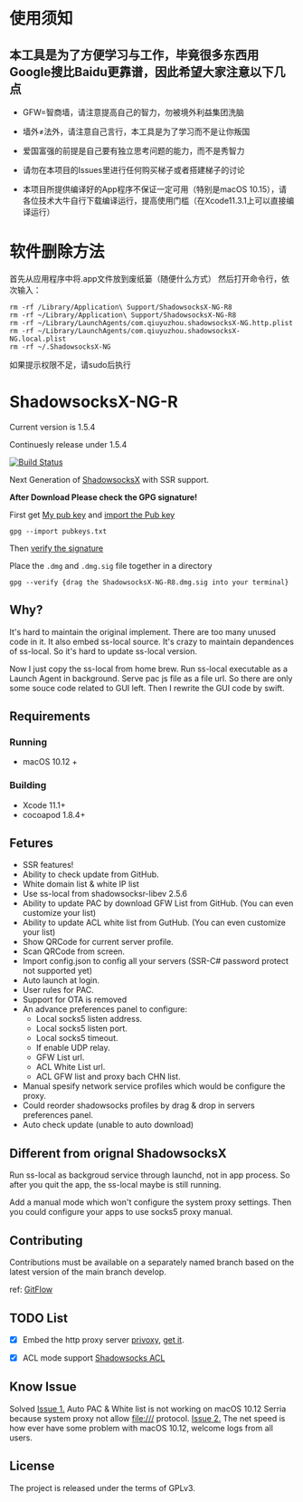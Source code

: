 # 使用须知
## 本工具是为了方便学习与工作，毕竟很多东西用Google搜比Baidu更靠谱，因此希望大家注意以下几点

- GFW=智商墙，请注意提高自己的智力，勿被境外利益集团洗脑 

- 墙外≠法外，请注意自己言行，本工具是为了学习而不是让你叛国

- 爱国富强的前提是自己要有独立思考问题的能力，而不是秀智力

- 请勿在本项目的Issues里进行任何购买梯子或者搭建梯子的讨论

- 本项目所提供编译好的App程序不保证一定可用（特别是macOS 10.15），请各位技术大牛自行下载编译运行，提高使用门槛（在Xcode11.3.1上可以直接编译运行）

# 软件删除方法
首先从应用程序中将.app文件放到废纸篓（随便什么方式）
然后打开命令行，依次输入：
```
rm -rf /Library/Application\ Support/ShadowsocksX-NG-R8
rm -rf ~/Library/Application\ Support/ShadowsocksX-NG-R8
rm -rf ~/Library/LaunchAgents/com.qiuyuzhou.shadowsocksX-NG.http.plist
rm -rf ~/Library/LaunchAgents/com.qiuyuzhou.shadowsocksX-NG.local.plist
rm -rf ~/.ShadowsocksX-NG
```
如果提示权限不足，请sudo后执行


# ShadowsocksX-NG-R

Current version is 1.5.4

Continuesly release under 1.5.4

[![Build Status](https://travis-ci.org/shadowsocksr/ShadowsocksX-NG.svg?branches=develop)](https://travis-ci.org/shadowsocksr/ShadowsocksX-NG)

Next Generation of [ShadowsocksX](https://github.com/shadowsocks/shadowsocks-iOS) with SSR support.

**After Download Please check the GPG signature!**

First get [My pub key](https://github.com/qinyuhang/Pubkey) and [import the Pub key]()

`gpg --import pubkeys.txt`

Then [verify the signature](http://stackoverflow.com/questions/19011093/how-do-i-verify-a-gpg-signature-matches-a-public-key-file)

Place the `.dmg` and `.dmg.sig` file together in a directory

`gpg --verify {drag the ShadowsocksX-NG-R8.dmg.sig into your terminal}`

## Why?

It's hard to maintain the original implement. There are too many unused code in it. 
It also embed ss-local source. It's crazy to maintain depandences of ss-local. 
So it's hard to update ss-local version.

Now I just copy the ss-local from home brew. Run ss-local executable as a Launch Agent in background. 
Serve pac js file as a file url. So there are only some souce code related to GUI left. 
Then I rewrite the GUI code by swift.

## Requirements

### Running

- macOS 10.12 +

### Building

- Xcode 11.1+
- cocoapod 1.8.4+

## Fetures

- SSR features!
- Ability to check update from GitHub.
- White domain list & white IP list
- Use ss-local from shadowsocksr-libev 2.5.6
- Ability to update PAC by download GFW List from GitHub. (You can even customize your list)
- Ability to update ACL white list from GutHub. (You can even customize your list)
- Show QRCode for current server profile.
- Scan QRCode from screen.
- Import config.json to config all your servers (SSR-C# password protect not supported yet)
- Auto launch at login.
- User rules for PAC.
- Support for OTA is removed
- An advance preferences panel to configure:
  - Local socks5 listen address.
  - Local socks5 listen port.
  - Local socks5 timeout.
  - If enable UDP relay.
  - GFW List url.
  - ACL White List url.
  - ACL GFW list and proxy bach CHN list.
- Manual spesify network service profiles which would be configure the proxy.
- Could reorder shadowsocks profiles by drag & drop in servers preferences panel.
- Auto check update (unable to auto download)

## Different from orignal ShadowsocksX

Run ss-local as backgroud service through launchd, not in app process.
So after you quit the app, the ss-local maybe is still running. 

Add a manual mode which won't configure the system proxy settings. 
Then you could configure your apps to use socks5 proxy manual.

## Contributing

Contributions must be available on a separately named branch based on the latest version of the main branch develop.

ref: [GitFlow](http://nvie.com/posts/a-successful-git-branching-model/)

## TODO List

- [x] Embed the http proxy server [privoxy](http://www.privoxy.org/), [get it](https://homebrew.bintray.com/bottles/privoxy-3.0.26.sierra.bottle.tar.gz).


- [x] ACL mode support [Shadowsocks ACL](https://github.com/shadowsocksr/shadowsocksr-libev/tree/master/acl)

## Know Issue
Solved [Issue 1.]() Auto PAC & White list is not working on macOS 10.12 Serria because system proxy not allow [file:///](file:///) protocol.
[Issue 2.]() The net speed is how ever have some problem with macOS 10.12, welcome logs from all users.

## License

The project is released under the terms of GPLv3.

